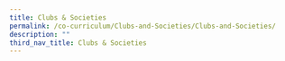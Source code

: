 ```yaml
---
title: Clubs & Societies
permalink: /co-curriculum/Clubs-and-Societies/Clubs-and-Societies/
description: ""
third_nav_title: Clubs & Societies
---
```

